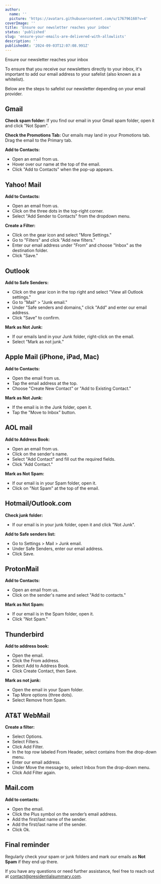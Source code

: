 ```yaml
---
author:
  name: ''
  picture: 'https://avatars.githubusercontent.com/u/176796160?v=4'
coverImage: ''
title: 'Ensure our newsletter reaches your inbox'
status: 'published'
slug: 'ensure-your-emails-are-delivered-with-allowlists'
description: ''
publishedAt: '2024-09-03T12:07:08.991Z'
---
```


Ensure our newsletter reaches your inbox

To ensure that you receive our newsletters directly to your inbox, it's important to add our email address to your safelist (also known as a whitelist).

Below are the steps to safelist our newsletter depending on your email provider.

## Gmail 

**Check spam folder:** If you find our email in your Gmail spam folder, open it and click "Not Spam".

**Check the Promotions Tab:** Our emails may land in your Promotions tab. Drag the email to the Primary tab.

**Add to Contacts:**

- Open an email from us.
- Hover over our name at the top of the email.
- Click "Add to Contacts" when the pop-up appears.

## Yahoo! Mail 

**Add to Contacts:**

- Open an email from us.
- Click on the three dots in the top-right corner.
- Select "Add Sender to Contacts" from the dropdown menu.

**Create a Filter:**

- Click on the gear icon and select "More Settings."
- Go to "Filters" and click "Add new filters."
- Enter our email address under "From" and choose "Inbox" as the destination folder.
- Click "Save."

## Outlook

**Add to Safe Senders:**

- Click on the gear icon in the top right and select "View all Outlook settings."
- Go to "Mail" &gt; "Junk email."
- Under "Safe senders and domains," click "Add" and enter our email address.
- Click "Save" to confirm.

**Mark as Not Junk:**

- If our emails land in your Junk folder, right-click on the email.
- Select "Mark as not junk."

## Apple Mail (iPhone, iPad, Mac)

**Add to Contacts:**

- Open the email from us.
- Tap the email address at the top.
- Choose "Create New Contact" or "Add to Existing Contact."

**Mark as Not Junk:**

- If the email is in the Junk folder, open it.
- Tap the "Move to Inbox" button.

## AOL mail

**Add to Address Book:**

- Open an email from us.
- Click on the sender's name.
- Select "Add Contact" and fill out the required fields.
- Click "Add Contact."

**Mark as Not Spam:**

- If our email is in your Spam folder, open it.
- Click on "Not Spam" at the top of the email.

## Hotmail/Outlook.com

**Check junk folder:**

- If our email is in your junk folder, open it and click "Not Junk".

**Add to Safe senders list:**

- Go to Settings &gt; Mail &gt; Junk email.
- Under Safe Senders, enter our email address.
- Click Save.

## ProtonMail

**Add to Contacts:**

- Open an email from us.
- Click on the sender's name and select "Add to contacts."

**Mark as Not Spam:**

- If our email is in the Spam folder, open it.
- Click "Not Spam."

## Thunderbird

**Add to address book:**

- Open the email.
- Click the From address.
- Select Add to Address Book.
- Click Create Contact, then Save.

**Mark as not junk:**

- Open the email in your Spam folder.
- Tap More options (three dots).
- Select Remove from Spam.

## AT&T WebMail

**Create a filter:**

- Select Options.
- Select Filters.
- Click Add Filter.
- In the top row labeled From Header, select contains from the drop-down menu.
- Enter our email address.
- Under Move the message to, select Inbox from the drop-down menu.
- Click Add Filter again.

## Mail.com

**Add to contacts:**

- Open the email.
- Click the Plus symbol on the sender’s email address.
- Add the first/last name of the sender.
- Add the first/last name of the sender.
- Click Ok.

## Final reminder

Regularly check your spam or junk folders and mark our emails as **Not Spam** if they end up there.

If you have any questions or need further assistance, feel free to reach out at [contact@presidentialsummary.com](mailto:contact@presidentialsummary.com).